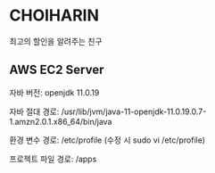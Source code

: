 # CHOIHARIN
최고의 할인을 알려주는 친구

## AWS EC2 Server
자바 버전: openjdk 11.0.19  


자바 절대 경로: /usr/lib/jvm/java-11-openjdk-11.0.19.0.7-1.amzn2.0.1.x86_64/bin/java


환경 변수 경로: /etc/profile (수정 시 sudo vi /etc/profile)


프로젝트 파일 경로: /apps
